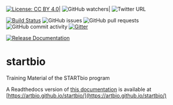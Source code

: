 [![License: CC BY 4.0](https://img.shields.io/badge/License-CC%20BY%204.0-lightgrey.svg)](https://creativecommons.org/licenses/by/4.0/)|
![GitHub watchers](https://img.shields.io/github/watchers/artbio/startbio?style=social)|
![Twitter URL](https://img.shields.io/twitter/url?style=social&url=https%3A%2F%2Ftwitter.com%2FARTbio_IBPS)



[![Build Status](https://travis-ci.org/ARTbio/tools-artbio.svg?branch=master)](https://travis-ci.org/ARTbio/startbio)
![GitHub issues](https://img.shields.io/github/issues/ARTbio/startbio?color=purple)
![GitHub pull requests](https://img.shields.io/github/issues-pr-raw/ARTbio/startbio?color=blue)
![GitHub commit activity](https://img.shields.io/github/commit-activity/m/artbio/startbio?color=darkgreen)
[![Gitter](https://img.shields.io/gitter/room/nwjs/nw.js.svg)](https://gitter.im/ARTbio/Lobby)

[![Release Documentation](https://img.shields.io/badge/release-documentation-blue.svg)](https://artbio.github.io/startbio/)



# startbio
Training Material of the STARTbio program

A Readthedocs version of [this documentation](https://artbio.github.io/startbio/)
is available at [https://artbio.github.io/startbio/](https://artbio.github.io/startbio/)
